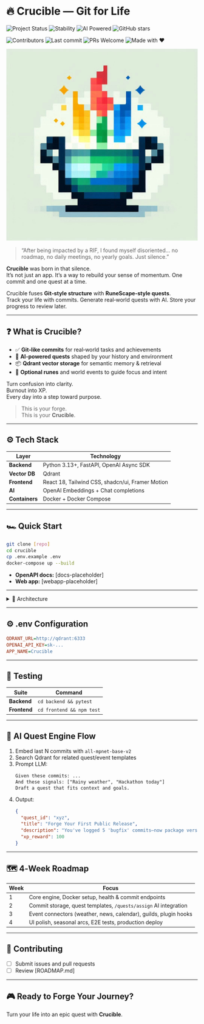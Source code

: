 # 🔥 Crucible — Git for Life
<!-- Side‑project status --> 
<!-- Stability / maturity -->
<!-- AI‑powered -->
<!-- GitHub stars (social style) -->
![Project Status](https://img.shields.io/badge/project-side%20project-lightgrey.svg) ![Stability](https://img.shields.io/badge/stability-alpha-orange.svg) ![AI Powered](https://img.shields.io/badge/AI‑Powered-blue.svg) ![GitHub stars](https://img.shields.io/github/stars/TechEnchante/crucible?style=social)
<!-- Contributors -->
<!-- Last commit -->
<!-- PRs welcome -->
<!-- Made with ❤️ -->

![Contributors](https://img.shields.io/github/contributors/TechEnchante/crucible) ![Last commit](https://img.shields.io/github/last-commit/TechEnchante/crucible) ![PRs Welcome](https://img.shields.io/badge/PRs-welcome-brightgreen.svg) ![Made with ❤️](https://img.shields.io/badge/made%20with-%E2%9D%A4-red.svg)

![Crucible Logo](images/Crucible_Logo_Beta.jpeg "Forge Your Journey")

> “After being impacted by a RIF, I found myself disoriented... no roadmap, no daily meetings, no yearly goals. Just silence.”

**Crucible** was born in that silence.  
It’s not just an app. It’s a way to rebuild your sense of momentum.
One commit and one quest at a time.

Crucible fuses **Git‑style structure** with **RuneScape‑style quests**.  
Track your life with commits. Generate real‑world quests with AI. Store your progress to review later.

---

## ❓ What is Crucible?

- ✅ **Git‑like commits** for real‑world tasks and achievements  
- 🧠 **AI‑powered quests** shaped by your history and environment  
- 📦 **Qdrant vector storage** for semantic memory & retrieval  
- 🔮 **Optional runes** and world events to guide focus and intent  

Turn confusion into clarity.  
Burnout into XP.  
Every day into a step toward purpose.

> This is your forge.  
> This is your **Crucible**.

---

## ⚙️ Tech Stack

| Layer      | Technology                                |
| ---------- | ----------------------------------------- |
| **Backend**    | Python 3.13+, FastAPI, OpenAI Async SDK |
| **Vector DB**  | Qdrant                                  |
| **Frontend**   | React 18, Tailwind CSS, shadcn/ui, Framer Motion |
| **AI**         | OpenAI Embeddings + Chat completions    |
| **Containers** | Docker + Docker Compose                 |

---

## 🏎️ Quick Start

```bash
git clone [repo]
cd crucible
cp .env.example .env
docker-compose up --build
```

- **OpenAPI docs:** [docs-placeholder]  
- **Web app:** [webapp-placeholder]  

---

<details>
<summary>📐 Architecture</summary>

```text
[React UI] ←→ [FastAPI API] ←→ [Qdrant DB]
                              |
                         [OpenAI API]
```

- **Commits** = vectors + metadata  
- **Quests** = templates + similarity search  
- **Quest engine** = embedding lookup → LLM prompt → custom quest  
</details>

---

## ⚙️ .env Configuration

```ini
QDRANT_URL=http://qdrant:6333
OPENAI_API_KEY=sk-...
APP_NAME=Crucible
```

---

## 🐝 Testing

| Suite     | Command                     |
| --------- | --------------------------- |
| **Backend**  | `cd backend && pytest`      |
| **Frontend** | `cd frontend && npm test`   |

---

## 🧠 AI Quest Engine Flow

1. Embed last N commits with `all-mpnet-base-v2`  
2. Search Qdrant for related quest/event templates  
3. Prompt LLM:  
   ```text
   Given these commits: ...
   And these signals: ["Rainy weather", "Hackathon today"]
   Draft a quest that fits context and goals.
   ```  
4. Output:
   ```json
   {
     "quest_id": "xyz",
     "title": "Forge Your First Public Release",
     "description": "You've logged 5 'bugfix' commits—now package version 1.0 and share it!",
     "xp_reward": 100
   }
   ```

---

## 🗺️ 4‑Week Roadmap

| Week | Focus                                                            |
| ---- | ---------------------------------------------------------------- |
| 1    | Core engine, Docker setup, health & commit endpoints             |
| 2    | Commit storage, quest templates, `/quests/assign` AI integration |
| 3    | Event connectors (weather, news, calendar), guilds, plugin hooks |
| 4    | UI polish, seasonal arcs, E2E tests, production deploy           |

---

## 🤝 Contributing

- [ ] Submit issues and pull requests  
- [ ] Review [ROADMAP.md]  

---

## 🎮 Ready to Forge Your Journey?

Turn your life into an epic quest with **Crucible**.
